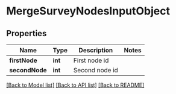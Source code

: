 # MergeSurveyNodesInputObject

## Properties
Name | Type | Description | Notes
------------ | ------------- | ------------- | -------------
**firstNode** | **int** | First node id | 
**secondNode** | **int** | Second node id | 

[[Back to Model list]](../README.md#documentation-for-models) [[Back to API list]](../README.md#documentation-for-api-endpoints) [[Back to README]](../README.md)


